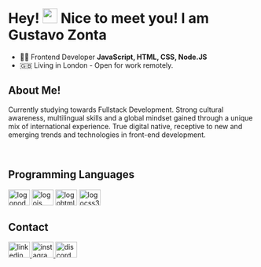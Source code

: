 


<h1 align="left">Hey! <img src="https://raw.githubusercontent.com/kaueMarques/kaueMarques/master/hi.gif" height="30px"> Nice to meet you! I am Gustavo Zonta </h1>

- 👨‍💻 Frontend Developer **JavaScript, HTML, CSS, Node.JS**
- 🇬🇧 Living in London - Open for work remotely.


## About Me!

  Currently studying towards Fullstack Development. Strong cultural awareness, multilingual skills and a global mindset gained through a unique mix of international experience. True digital native, receptive to new and emerging trends and technologies in front-end development.

<br>

## Programming Languages

<div align="left">
  <img src="https://cdn.jsdelivr.net/gh/devicons/devicon/icons/nodejs/nodejs-original.svg" height="32" width="44" alt="logonode"  />
  <img src="https://cdn.jsdelivr.net/gh/devicons/devicon/icons/javascript/javascript-original.svg" height="32" width="44" alt="logojs"  />
  <img src="https://cdn.jsdelivr.net/gh/devicons/devicon/icons/html5/html5-original.svg" height="32" width="44" alt="logohtml5"  />
  <img src="https://cdn.jsdelivr.net/gh/devicons/devicon/icons/css3/css3-original.svg" height="32" width="44" alt="logocss3"  />

## Contact

<div align="left">
  <a href="https://www.linkedin.com/in/gustavo-paseto-zonta-85ba3bb9/" target="_blank">
    <img src="https://raw.githubusercontent.com/maurodesouza/profile-readme-generator/master/src/assets/icons/social/linkedin/default.svg" width="44" height="32" alt="linkedin logo"  />
  </a>
   <a href="https://www.instagram.com/gustavozonta" target="_blank">
    <img src="https://raw.githubusercontent.com/maurodesouza/profile-readme-generator/master/src/assets/icons/social/instagram/default.svg" width="44" height="32" alt="instagram logo"  />
  </a>
  <a href="gustavozonta#2155" target="_blank">
    <img src="https://raw.githubusercontent.com/maurodesouza/profile-readme-generator/master/src/assets/icons/social/discord/default.svg" width="44" height="32" alt="discord logo"  />
  </a>
</div>